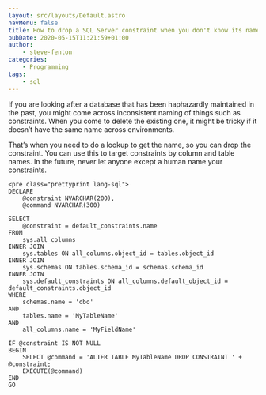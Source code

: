 ```yaml
---
layout: src/layouts/Default.astro
navMenu: false
title: How to drop a SQL Server constraint when you don't know its name
pubDate: 2020-05-15T11:21:59+01:00
author:
    - steve-fenton
categories:
    - Programming
tags:
    - sql
---
```


If you are looking after a database that has been haphazardly maintained in the past, you might come across inconsistent naming of things such as constraints. When you come to delete the existing one, it might be tricky if it doesn’t have the same name across environments.

That’s when you need to do a lookup to get the name, so you can drop the constraint. You can use this to target constraints by column and table names. In the future, never let anyone except a human name your constraints.

```
<pre class="prettyprint lang-sql">
DECLARE
    @constraint NVARCHAR(200),
    @command NVARCHAR(300)

SELECT
    @constraint = default_constraints.name
FROM 
    sys.all_columns
INNER JOIN
    sys.tables ON all_columns.object_id = tables.object_id
INNER JOIN 
    sys.schemas ON tables.schema_id = schemas.schema_id
INNER JOIN
    sys.default_constraints ON all_columns.default_object_id = default_constraints.object_id
WHERE 
    schemas.name = 'dbo'
AND
    tables.name = 'MyTableName'
AND
    all_columns.name = 'MyFieldName'

IF @constraint IS NOT NULL
BEGIN
    SELECT @command = 'ALTER TABLE MyTableName DROP CONSTRAINT ' + @constraint;
    EXECUTE(@command)
END
GO
```